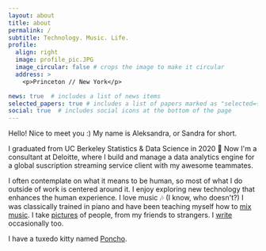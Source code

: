 ```yaml
---
layout: about
title: about
permalink: /
subtitle: Technology. Music. Life.
profile:
  align: right
  image: profile_pic.JPG
  image_circular: false # crops the image to make it circular
  address: >
    <p>Princeton // New York</p>

news: true  # includes a list of news items
selected_papers: true # includes a list of papers marked as "selected={true}"
social: true  # includes social icons at the bottom of the page
---
```


Hello! Nice to meet you  :) My name is Aleksandra, or Sandra for short. 

I graduated from UC Berkeley Statistics & Data Science in 2020 :bear:  Now I'm a consultant at Deloitte, where I build and manage a data analytics engine for a global suscription streaming service client with my awesome teammates.

I often contemplate on what it means to be human, so most of what I do outside of work is centered around it. I enjoy exploring new technology that enhances the human experience. I love music :notes: (I know, who doesn't?) I was classically trained in piano and have been teaching myself how to [mix music](https://soundcloud.com/aleksandra-ma-20897898). I take [pictures](/projects) of people, from my friends to strangers. I [write](/blog) occasionally too.

I have a tuxedo kitty named [Poncho](https://www.instagram.com/lil_poncho119/).


